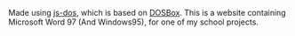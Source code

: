 Made using [js-dos](https://github.com/caiiiycuk/js-dos), which is based on [DOSBox](https://www.dosbox.com).
This is a website containing Microsoft Word 97 (And Windows95), for one of my school projects.

